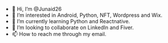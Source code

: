 - 👋 Hi, I’m @Junaid26
- 👀 I’m interested in Android, Python, NFT, Wordpress and Wix.
- 🌱 I’m currently learning Python and Reactnative.
- 💞️ I’m looking to collaborate on LinkedIn and Fiver.
- 📫 How to reach me through my email.

<!---
Junaid26/Junaid26 is a ✨ special ✨ repository because its `README.md` (this file) appears on your GitHub profile.
You can click the Preview link to take a look at your changes.
--->
